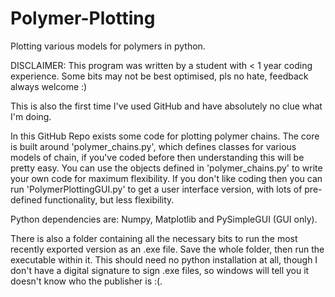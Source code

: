 # Polymer-Plotting
Plotting various models for polymers in python.

DISCLAIMER: This program was written by a student with < 1 year coding experience.
Some bits may not be best optimised, pls no hate, feedback always welcome :)

This is also the first time I've used GitHub and have absolutely no clue what I'm doing.

In this GitHub Repo exists some code for plotting polymer chains. 
The core is built around 'polymer_chains.py', which defines classes for various models of chain, if you've coded before then understanding this will be pretty easy.
You can use the objects defined in 'polymer_chains.py' to write your own code for maximum flexibility.
If you don't like coding then you can run 'PolymerPlottingGUI.py' to get a user interface version, with lots of pre-defined functionality, but less flexibility.

Python dependencies are: Numpy, Matplotlib and PySimpleGUI (GUI only).

There is also a folder containing all the necessary bits to run the most recently exported version as an .exe file.
Save the whole folder, then run the executable within it. This should need no python installation at all, though I don't have a digital signature to sign .exe files, so windows will tell you it doesn't know who the publisher is :(.